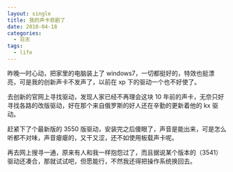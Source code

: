 ```yaml
---
layout: single
title: 我的声卡悲剧了
date: 2010-04-18
categories:
  - 日志
tags:
  - life
---
```


昨晚一时心动，把家里的电脑装上了 windows7，一切都挺好的，特效也挺漂亮，可是我的创新声卡不发声了，以前在 xp 下的驱动一个也不好使了。

去创新的官网上寻找驱动，发现人家已经不再理会这块 10 年前的声卡，无奈只好寻找各路的改版驱动，好在那个来自俄罗斯的好人还在辛勤的更新着他的 kx 驱动。

赶紧下了个最新版的 3550 版驱动，安装完之后傻眼了，声音是能出来，可是怎么听都不对味，声音瘪瘪的，又干又涩，还不如使用板载声卡呢。

再去网上搜寻一通，原来有人和我一样抱怨过了，而且据说某个版本的（3541）驱动还凑合，那就试试吧，但愿能行，不然我还得把操作系统换回去。
